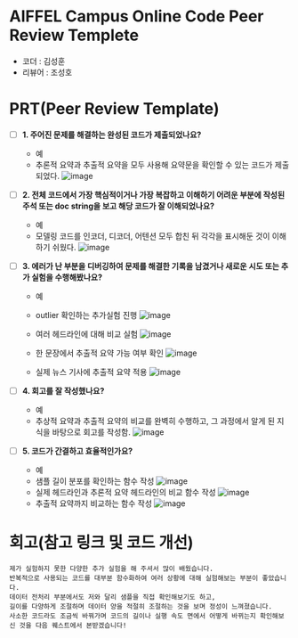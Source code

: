 # AIFFEL Campus Online Code Peer Review Templete
- 코더 : 김성훈
- 리뷰어 : 조성호


# PRT(Peer Review Template)
- [ ]  **1. 주어진 문제를 해결하는 완성된 코드가 제출되었나요?**
    - 예
    - 추론적 요약과 추출적 요약을 모두 사용해 요약문을 확인할 수 있는 코드가 제출되었다.
![image](https://github.com/user-attachments/assets/33b64bb2-feba-4d53-b5a1-163ab34c1a6f)

    
- [ ]  **2. 전체 코드에서 가장 핵심적이거나 가장 복잡하고 이해하기 어려운 부분에 작성된 
주석 또는 doc string을 보고 해당 코드가 잘 이해되었나요?**
    - 예
    - 모델링 코드를 인코더, 디코더, 어텐션 모두 합친 뒤 각각을 표시해둔 것이 이해하기 쉬웠다.
![image](https://github.com/user-attachments/assets/63245801-231b-49df-9d0f-cc74f9b47d88)

        
- [ ]  **3. 에러가 난 부분을 디버깅하여 문제를 해결한 기록을 남겼거나
새로운 시도 또는 추가 실험을 수행해봤나요?**
    - 예
    - outlier 확인하는 추가실험 진행
![image](https://github.com/user-attachments/assets/8146bde4-a8eb-464d-a9b3-0208e55e0204)

    - 여러 헤드라인에 대해 비교 실험
![image](https://github.com/user-attachments/assets/0750f7b7-7dd6-44d2-b592-bc33b38c7ec3)

    - 한 문장에서 추출적 요약 가능 여부 확인
![image](https://github.com/user-attachments/assets/47631944-db0c-459d-b948-f217541ae0b8)

    - 실제 뉴스 기사에 추출적 요약 적용
![image](https://github.com/user-attachments/assets/1da071ba-a4cd-4376-ade1-d33c90176ae3)

- [ ]  **4. 회고를 잘 작성했나요?**
    - 예
    - 추상적 요약과 추출적 요약의 비교를 완벽히 수행하고, 그 과정에서 알게 된 지식을 바탕으로 회고를 작성함.
![image](https://github.com/user-attachments/assets/2a8a1b0b-23ec-4b97-a967-f48b4b7b9de6)

        
- [ ]  **5. 코드가 간결하고 효율적인가요?**
    - 예
    - 샘플 길이 분포를 확인하는 함수 작성
![image](https://github.com/user-attachments/assets/4ad2dc81-4652-417e-975f-8e43ce80835c)
    - 실제 헤드라인과 추론적 요약 헤드라인의 비교 함수 작성
![image](https://github.com/user-attachments/assets/b8455775-6d46-46fe-b4c9-fc384bac0818)
    - 추출적 요약까지 비교하는 함수 작성
![image](https://github.com/user-attachments/assets/d8c8836a-70ba-4575-a03d-f282df9a07fe)



# 회고(참고 링크 및 코드 개선)
```
제가 실험하지 못한 다양한 추가 실험을 해 주셔서 많이 배웠습니다.
반복적으로 사용되는 코드를 대부분 함수화하여 여러 상황에 대해 실험해보는 부분이 좋았습니다.
데이터 전처리 부분에서도 저와 달리 샘플을 직접 확인해보기도 하고,
길이를 다양하게 조절하며 데이터 양을 적절히 조절하는 것을 보며 정성이 느껴졌습니다.
사소한 코드라도 조금씩 바꿔가며 코드의 길이나 실행 속도 면에서 어떻게 바뀌는지 확인해보신 것을 다음 퀘스트에서 본받겠습니다!
```
